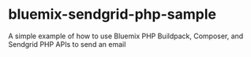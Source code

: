 # bluemix-sendgrid-php-sample
A simple example of how to use Bluemix PHP Buildpack, Composer, and Sendgrid PHP APIs to send an email
